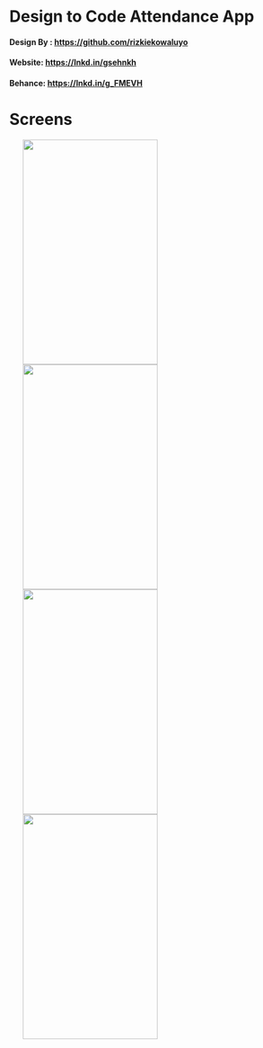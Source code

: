 # Design to Code Attendance App
#### Design By : https://github.com/rizkiekowaluyo 
#### Website: https://lnkd.in/gsehnkh 
#### Behance: https://lnkd.in/g_FMEVH

# Screens
<ul>
  <img src="https://user-images.githubusercontent.com/37612490/119694148-2c62f300-be77-11eb-931c-566371f79f54.PNG" width=240 height=400>
  <img src="https://user-images.githubusercontent.com/37612490/120112330-875e5800-c19f-11eb-9e73-3cb659adb992.PNG" width=240 height=400>
  <img src="https://user-images.githubusercontent.com/37612490/120112352-a230cc80-c19f-11eb-8097-cac53f7b7ee5.PNG" width=240 height=400>
  <img src="https://user-images.githubusercontent.com/37612490/120112365-b8d72380-c19f-11eb-8358-17e47621da3e.PNG" width=240 height=400>
</ul>

